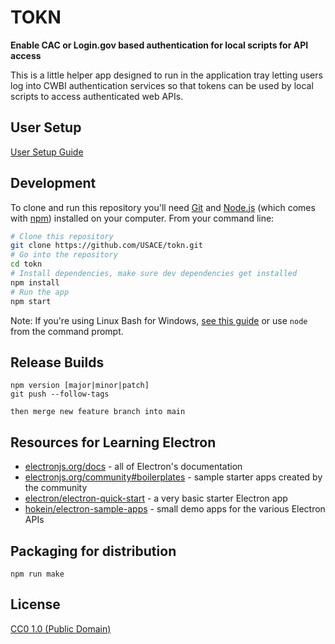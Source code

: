 # TOKN

**Enable CAC or Login.gov based authentication for local scripts for API access**

This is a little helper app designed to run in the application tray letting users log into CWBI authentication services so that tokens can be used by local scripts to access authenticated web APIs.

## User Setup

[User Setup Guide](docs/README.md)

## Development

To clone and run this repository you'll need [Git](https://git-scm.com) and [Node.js](https://nodejs.org/en/download/) (which comes with [npm](http://npmjs.com)) installed on your computer. From your command line:

```bash
# Clone this repository
git clone https://github.com/USACE/tokn.git
# Go into the repository
cd tokn
# Install dependencies, make sure dev dependencies get installed
npm install
# Run the app
npm start
```

Note: If you're using Linux Bash for Windows, [see this guide](https://www.howtogeek.com/261575/how-to-run-graphical-linux-desktop-applications-from-windows-10s-bash-shell/) or use `node` from the command prompt.

## Release Builds

```
npm version [major|minor|patch]
git push --follow-tags

then merge new feature branch into main
```

## Resources for Learning Electron

- [electronjs.org/docs](https://electronjs.org/docs) - all of Electron's documentation
- [electronjs.org/community#boilerplates](https://electronjs.org/community#boilerplates) - sample starter apps created by the community
- [electron/electron-quick-start](https://github.com/electron/electron-quick-start) - a very basic starter Electron app
- [hokein/electron-sample-apps](https://github.com/hokein/electron-sample-apps) - small demo apps for the various Electron APIs

## Packaging for distribution

`npm run make`

## License

[CC0 1.0 (Public Domain)](LICENSE.md)
